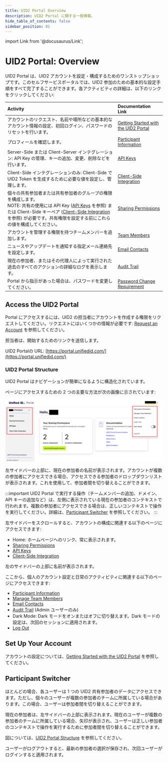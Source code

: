 ```yaml
---
title: UID2 Portal Overview
description: UID2 Portal に関する一般情報。
hide_table_of_contents: false
sidebar_position: 01
---
```


import Link from '@docusaurus/Link';

# UID2 Portal: Overview

UID2 Portal は、UID2 アカウントを設定・構成するためのワンストップショップです。このセルフサービスポータルでは、UID2 参加のための基本的な設定手順をすべて完了することができます。各アクティビティの詳細は、以下のリンクをクリックしてください:

| Activity | Documentation Link |
| :--- | :--- | 
| アカウントのリクエスト、名前や場所などの基本的なアカウント情報の設定、初回ログイン、パスワードのリセットを行います。 | [Getting Started with the UID2 Portal](portal-getting-started.md) |
| プロフィールを確認します。 | [Participant Information](participant-info.md) |
| Server-Side または Client-Server インテグレーション: API Key の管理、キーの追加、変更、削除などを行います。 | [API Keys](api-keys.md) |
| Client-Side インテグレーションのみ: Client-Side で UID2 Token を生成するために必要な値を設定し、管理します。 | [Client-Side Integration](client-side-integration.md) |
| 個々の共有参加者または共有参加者のグループの権限を構成します。<br/>NOTE: 共有の使用には API Key ([API Keys](api-keys.md) を参照) または Client-Side キーペア ([Client-Side Integration](client-side-integration.md) を参照) が必要です。共有権限を設定する前にこれらの値を構成してください。 | [Sharing Permissions](sharing-permissions.md) |
| アカウントを管理する権限を持つチームメンバーを追加します。 | [Team Members](team-members.md) |
| ニュースやアップデートを通知する指定メール連絡先を設定します。 | [Email Contacts](email-contacts.md) |
| 現在の参加者、またはその代理人によって実行された過去のすべてのアクションの詳細なログを表示します。 | [Audit Trail](audit-trail.md) |
| Portal から指示があった場合は、パスワードを変更してください。 | [Password Change Requirement](portal-getting-started.md#password-change-requirement) |

## Access the UID2 Portal

Portal にアクセスするには、UID2 の担当者にアカウントを作成する権限をリクエストしてください。リクエストにはいくつかの情報が必要です: [Request an Account](portal-getting-started.md#request-an-account) を参照してください。

担当者は、開始するためのリンクを送信します。

UID2 Portalの URL: [https://portal.unifiedid.com/](https://portal.unifiedid.com/)

### UID2 Portal Structure

UID2 Portal はナビゲーションが簡単になるように構造化されています。

ページにアクセスするための 2 つの主要な方法が次の画像に示されています:

![UID2 Portal Structure](images/portal-uid2-overview.png)

左サイドバーの上部に、現在の参加者の名前が表示されます。アカウントが複数の参加者にアクセスできる場合、アクセスできる参加者のドロップダウンリストが表示されます。これを使用して、参加者間を切り替えることができます。

:::important
UID2 Portal で実行する操作（チームメンバーの追加、ドメイン、API キーの追加など）は、左側に表示されている現在の参加者のコンテキストで行われます。複数の参加者にアクセスできる場合は、正しいコンテキストで操作を実行してください。詳細は、[Participant Switcher](#participant-switcher) を参照してください。
:::

左サイドバーをスクロールすると、アカウントの構成に関連する以下のページにアクセスできます:

- Home: ホームページへのリンク、常に表示されます。
- [Sharing Permissions](sharing-permissions.md)
- [API Keys](api-keys.md)
- [Client-Side Integration](client-side-integration.md)

左のサイドバーの上部に名前が表示されます。

ここから、個人のアカウント設定と日常のアクティビティに関連する以下のページにアクセスできます:

- [Participant Information](participant-info.md)
- [Manage Team Members](team-members.md)
- [Email Contacts](email-contacts.md)
- [Audit Trail](audit-trail.md) (Admin ユーザーのみ)
- Dark Mode: Dark モードをオンまたはオフに切り替えます。Dark モードの設定は、次回のセッションに適用されます。
- [Log Out](portal-getting-started.md#log-out)

## Set Up Your Account

アカウントの設定については、[Getting Started with the UID2 Portal](portal-getting-started.md) を参照してください。

## Participant Switcher

ほとんどの場合、各ユーザーは 1 つの UID2 共有参加者のデータにアクセスできます。ただし、個々のユーザーが複数の参加者のチームに所属している場合があります。この場合、ユーザーは参加者間を切り替えることができます。

現在の参加者は、左サイドバーの上部に表示されます。現在のユーザーが複数の参加者のチームに所属している場合、矢印が表示され、ユーザーは正しい参加者のコンテキストで操作を実行するために参加者間を切り替えることができます。

図については、[UID2 Portal Structure](#uid2-portal-structure) を参照してください。

ユーザーがログアウトすると、最新の参加者の選択が保存され、次回ユーザーがログインすると適用されます。
